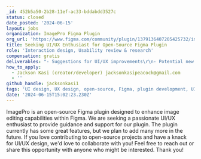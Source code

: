 ```yaml
---
_id: 452b5a50-2b28-11ef-ac33-bddabdd3527c
status: closed
date_posted: '2024-06-15'
layout: jobs
organization: ImagePro Figma Plugin
org_url: 'https://www.figma.com/community/plugin/1379136407205425732/imagepro'
title: Seeking UI/UX Enthusiast for Open-Source Figma Plugin
role: 'Interaction design, Usability review & research'
compensation: gratis
deliverables: "- Suggestions for UI/UX improvements\r\n- Potential new feature ideas and designs"
how_to_apply:
  - Jackson Kasi (creator/developer) jacksonkasipeacock@gmail.com
  - ''
github_handle: jacksonkasi1
tags: 'UI design, UX design, open-source, Figma, plugin development, UI, UX, UIUX'
date: '2024-06-15T15:02:23.230Z'
---
```

ImagePro is an open-source Figma plugin designed to enhance image editing capabilities within Figma. We are seeking a passionate UI/UX enthusiast to provide guidance and support for our plugin. The plugin currently has some great features, but we plan to add many more in the future. If you love contributing to open-source projects and have a knack for UI/UX design, we'd love to collaborate with you! Feel free to reach out or share this opportunity with anyone who might be interested. Thank you!
